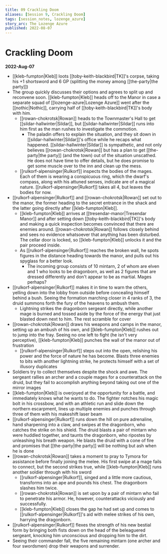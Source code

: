 ```yaml
---
title: 09 Crackling Doom
aliases: [Session 9, Crackling Doom]
tags: [session_notes, lozenge_azure]
story_arc: The Lozenge Azure
published: 2022-08-07
---
```

# Crackling Doom

**2022-Aug-07**

- [[kleb-fumpton|Kleb]] loots [[toby-keith-blackbird|TK]]'s corpse, taking his +1 shortsword and 6 GP (splitting the money among [[the-party|the party]])
- The group quickly discusses their options and agrees to split up and reconvene soon. [[kleb-fumpton|Kleb]] heads off to the Manor in case a separate squad of [[lozenge-azure|Lozenge Azure]] went after the [[nothic|Nothic]], carrying half of [[toby-keith-blackbird|TK]]'s body with him.
  - [[rowan-chokrotsk|Rowan]] heads to the Townmaster's Hall to get [[sildar-hallwinter|Sildar]], but [[sildar-hallwinter|Sildar]] runs into him first as the man rushes to investigate the commotion.
    - The paladin offers to explain the situation, and they sit down in [[sildar-hallwinter|Sildar]]'s office while he recaps what happened. [[sildar-hallwinter|Sildar]] is sympathetic, and not only believes [[rowan-chokrotsk|Rowan]] but has a plan to get [[the-party|the party]] (and the town) out of the situation unscathed. He does not have time to offer details, but he does promise to get some muscle over to the inn and clean up the mess.
  - [[rulkorf-alpensinger|Rulkorf]] inspects the bodies of the mages. Each of them is wearing a conspicuous ring, which the dwarf's compass, along with his attuned senses, indicate are of a magical nature. [[rulkorf-alpensinger|Rulkorf]] takes all 4, but leaves the bodies for now.
- [[rulkorf-alpensinger|Rulkorf]] and [[rowan-chokrotsk|Rowan]] set out to the manor, the former heading to the secret entrance in the shack and the latter going directly after [[kleb-fumpton|Kleb]].
  - [[kleb-fumpton|Kleb]] arrives at [[tresendar-manor|Tresendar Manor]] and after setting down [[toby-keith-blackbird|TK]]'s body and making a quick inspection becomes convinced that there are enemies around. [[rowan-chokrotsk|Rowan]] follows closely behind and sees no evidence whatsoever that anything has been disturbed. The cellar door is locked, so [[kleb-fumpton|Kleb]] unlocks it and the pair proceed inside.
  - As [[rulkorf-alpensinger|Rulkorf]] reaches the broken wall, he spots figures in the distance heading towards the manor, and pulls out his spyglass for a better look.
    - The incoming group consists of 10 mintarn, 2 of whom are elven and 1 who looks to be dragonborn, as well as 2 figures that are dressed differently and don't appear to be as martial. Mages perhaps?
- [[rulkorf-alpensinger|Rulkorf]] makes it in time to warn the others, yelling down into the lobby from outside before concealing himself behind a bush. Seeing the formation marching closer in 4 ranks of 3, the druid summons forth the fury of the heavens to ambush them.
  - Lightning strikes the dragonborn sergeant directly, while another mage is burned and tossed aside by the force of the energy that just blasted down next to him. The rest scramble for cover
- [[rowan-chokrotsk|Rowan]] draws his weapons and camps in the manor, setting up an ambush of his own, and [[kleb-fumpton|Kleb]] rushes out to jump into the fray. Seeing no one left to fight (he isn't very perceptive), [[kleb-fumpton|Kleb]] punches the wall of the manor out of frustration
  - [[rulkorf-alpensinger|Rulkorf]] steps out into the open, relishing his power and the force of nature he has become. Blasts three enemies to bits with another lightning strike, he protects himself with a set of illusory duplicates
- Soldiers try to collect themselves despite the shock and awe. The sergeant rallies an archer and a couple mages for a counterattack on the druid, but they fail to accomplish anything beyond taking out one of the mirror images
- [[kleb-fumpton|Kleb]] is overjoyed at the opportunity for a battle, and immediately knows what he wants to do. The fighter notches his magic bolt in his crossbow, and with an athletic run and slide down the northern escarpment, lines up multiple enemies and punches through three of them with his makeshift laser beam
- [[rulkorf-alpensinger|Rulkorf]] runs down the hill on pure adrenaline, hand sharpening into a claw, and swipes at the dragonborn, who catches the strike on his shield. The druid blasts a pair of mintarn who were huddled together, and taunts the dragonborn, who ripostes by unleashing his breath weapon. He blasts the druid with a cone of fire and promises that [[the-party|the party]] will be nothing but ash when he is done
- [[rowan-chokrotsk|Rowan]] takes a moment to pray to Tymora for assistance before finally joining the melee. His first swipe at a mage fails to connect, but the second strikes true, while [[kleb-fumpton|Kleb]] runs another soldier through with his sword
  - [[rulkorf-alpensinger|Rulkorf]], singed and a little more cautious, transforms into an ape and pounds his chest. The dragonborn slashes him twice.
  - [[rowan-chokrotsk|Rowan]] is set upon by a pair of mintarn who fail to penetrate his armor. He, however, counterattacks viciously and successfully.
  - [[kleb-fumpton|Kleb]] closes the gap he had set up and comes to [[rulkorf-alpensinger|Rulkorf]]'s aid with melee strikes of his own, harrying the dragonborn.
- [[rulkorf-alpensinger|Rulkorf]] flexes the strength of his new bestial form by bringing both fists down on the head of the beleaguered sergeant, knocking him unconscious and dropping him to the dirt.
- Seeing their commander fall, the five remaining mintarn (one archer and four swordsmen) drop their weapons and surrender.
